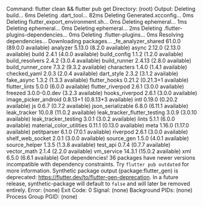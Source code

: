 
Command: flutter clean && flutter pub get
Directory: (root)
Output: Deleting build...                                                    6ms
Deleting .dart_tool...                                              82ms
Deleting Generated.xcconfig...                                       0ms
Deleting flutter_export_environment.sh...                            0ms
Deleting ephemeral...                                                1ms
Deleting ephemeral...                                                0ms
Deleting ephemeral...                                                2ms
Deleting .flutter-plugins-dependencies...                            0ms
Deleting .flutter-plugins...                                         0ms
Resolving dependencies...
Downloading packages...
  _fe_analyzer_shared 61.0.0 (89.0.0 available)
  analyzer 5.13.0 (8.2.0 available)
  async 2.12.0 (2.13.0 available)
  build 2.4.1 (4.0.0 available)
  build_config 1.1.2 (1.2.0 available)
  build_resolvers 2.4.2 (3.0.4 available)
  build_runner 2.4.13 (2.8.0 available)
  build_runner_core 7.3.2 (9.3.2 available)
  characters 1.4.0 (1.4.1 available)
  checked_yaml 2.0.3 (2.0.4 available)
  dart_style 2.3.2 (3.1.2 available)
  fake_async 1.3.2 (1.3.3 available)
  flutter_hooks 0.21.2 (0.21.3+1 available)
  flutter_lints 5.0.0 (6.0.0 available)
  flutter_riverpod 2.6.1 (3.0.0 available)
  freezed 3.0.0-0.0.dev (3.2.3 available)
  hooks_riverpod 2.6.1 (3.0.0 available)
  image_picker_android 0.8.13+1 (0.8.13+3 available)
  intl 0.19.0 (0.20.2 available)
  js 0.6.7 (0.7.2 available)
  json_serializable 6.8.0 (6.11.1 available)
  leak_tracker 10.0.8 (11.0.2 available)
  leak_tracker_flutter_testing 3.0.9 (3.0.10 available)
  leak_tracker_testing 3.0.1 (3.0.2 available)
  lints 5.1.1 (6.0.0 available)
  material_color_utilities 0.11.1 (0.13.0 available)
  meta 1.16.0 (1.17.0 available)
  petitparser 6.1.0 (7.0.1 available)
  riverpod 2.6.1 (3.0.0 available)
  shelf_web_socket 2.0.1 (3.0.0 available)
  source_gen 1.5.0 (4.0.1 available)
  source_helper 1.3.5 (1.3.8 available)
  test_api 0.7.4 (0.7.7 available)
  vector_math 2.1.4 (2.2.0 available)
  vm_service 14.3.1 (15.0.2 available)
  xml 6.5.0 (6.6.1 available)
Got dependencies!
36 packages have newer versions incompatible with dependency constraints.
Try `flutter pub outdated` for more information.
Synthetic package output (package:flutter_gen) is deprecated: https://flutter.dev/to/flutter-gen-deprecation. In a future release, synthetic-package will default to `false` and will later be removed entirely.
Error: (none)
Exit Code: 0
Signal: (none)
Background PIDs: (none)
Process Group PGID: (none)
